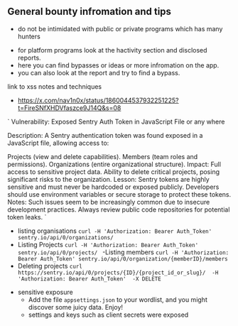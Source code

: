 ## General bounty infromation and tips 

* do not be intimidated with public or private programs which has many hunters 

- for platform programs look at the hactivity section and disclosed reports.
- here you can find bypasses or ideas or more infromation on the app.
- you can also look at the report and try to find a bypass.

link to xss notes and techniques
- https://x.com/nav1n0x/status/1860044537932251225?t=FireSNfXHDVfaszce9J14Q&s=08


`
Vulnerability: Exposed Sentry Auth Token in JavaScript File or any where

Description:
A Sentry authentication token was found exposed in a JavaScript file, allowing access to:

Projects (view and delete capabilities).
Members (team roles and permissions).
Organizations (entire organizational structure).
Impact:
Full access to sensitive project data.
Ability to delete critical projects, posing significant risks to the organization.
Lesson:
Sentry tokens are highly sensitive and must never be hardcoded or exposed publicly.
Developers should use environment variables or secure storage to protect these tokens.
Notes:
Such issues seem to be increasingly common due to insecure development practices.
Always review public code repositories for potential token leaks.
`


- listing organisations
`curl -H 'Authorization: Bearer Auth_Token' sentry.io/api/0/organizations/`
- Listing Projects
`curl -H 'Authorization: Bearer Auth_Token' sentry.io/api/0/projects/ `
-Listing members
`curl -H 'Authorization: Bearer Auth_Token' sentry.io/api/0/organization/{memberID}/members`
- Deleting projects
`curl https://sentry.io/api/0/projects/{ID}/{project_id_or_slug}/  -H 'Authorization: Bearer Auth_Token'  -X DELETE`


* sensitive exposure
  - Add the file `appsettings.json` to your wordlist, and you might discover some juicy data. Enjoy! 
  - settings and keys such as client secrets were exposed